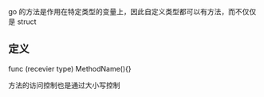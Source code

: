 go 的方法是作用在特定类型的变量上，因此自定义类型都可以有方法，而不仅仅是 struct
## 定义
func (recevier type) MethodName(){}


方法的访问控制也是通过大小写控制